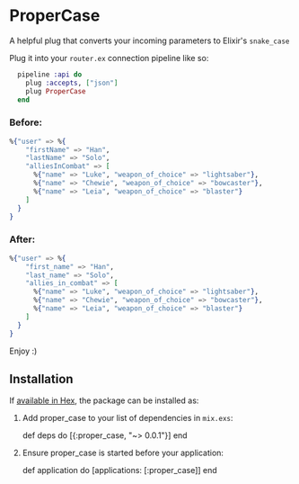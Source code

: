 # ProperCase

A helpful plug that converts your incoming parameters to
 Elixir's `snake_case`

 Plug it into your `router.ex` connection pipeline like so:

```elixir
  pipeline :api do
    plug :accepts, ["json"]
    plug ProperCase
  end
```


### Before:

```elixir
%{"user" => %{
    "firstName" => "Han",
    "lastName" => "Solo",
    "alliesInCombat" => [
      %{"name" => "Luke", "weapon_of_choice" => "lightsaber"},
      %{"name" => "Chewie", "weapon_of_choice" => "bowcaster"},
      %{"name" => "Leia", "weapon_of_choice" => "blaster"}
    ] 
  }
} 
```

### After: 

```elixir
%{"user" => %{
    "first_name" => "Han",
    "last_name" => "Solo",
    "allies_in_combat" => [
      %{"name" => "Luke", "weapon_of_choice" => "lightsaber"},
      %{"name" => "Chewie", "weapon_of_choice" => "bowcaster"},
      %{"name" => "Leia", "weapon_of_choice" => "blaster"}
    ]
  }
}
```

Enjoy :)

## Installation

If [available in Hex](https://hex.pm/docs/publish), the package can be installed as:

  1. Add proper_case to your list of dependencies in `mix.exs`:

        def deps do
          [{:proper_case, "~> 0.0.1"}]
        end

  2. Ensure proper_case is started before your application:

        def application do
          [applications: [:proper_case]]
        end

